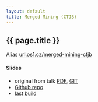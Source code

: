 ```yaml
---
layout: default
title: Merged Mining (CTJB)
---
```


## {{ page.title }}

Alias [url.os1.cz/merged-mining-ctjb](http://url.os1.cz/merged-mining-ctjb)

#### Slides

* original from talk [PDF](http://drive.ondrejsika.com/talks/2015/merged-mining/Ondrej_Sika__Merge_Mining__slides.pdf), [GIT](https://github.com/ondrejsika/merged-mining-slides/tree/ctjb)
* [Github repo](https://github.com/ondrejsika/merged-mining-slides)
* [last build](http://drive.ondrejsika.com/pdf/merged-mining-slides/_build/Ondrej_Sika__Merge_Mining__slides.pdf)



